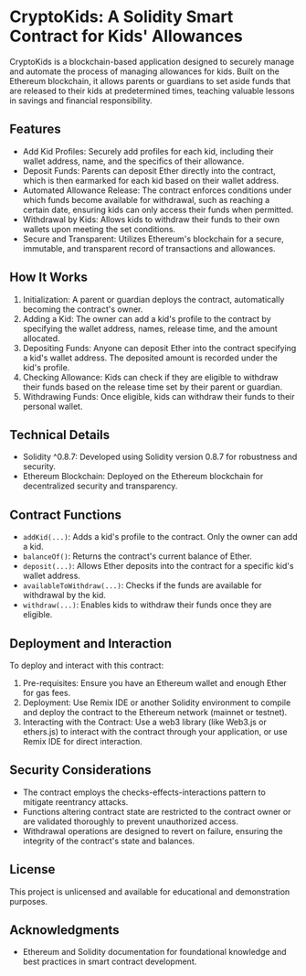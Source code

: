 # CryptoKids: A Solidity Smart Contract for Kids' Allowances

CryptoKids is a blockchain-based application designed to securely manage and automate the process of managing allowances for kids. Built on the Ethereum blockchain, it allows parents or guardians to set aside funds that are released to their kids at predetermined times, teaching valuable lessons in savings and financial responsibility.

## Features

- Add Kid Profiles: Securely add profiles for each kid, including their wallet address, name, and the specifics of their allowance.
- Deposit Funds: Parents can deposit Ether directly into the contract, which is then earmarked for each kid based on their wallet address.
- Automated Allowance Release: The contract enforces conditions under which funds become available for withdrawal, such as reaching a certain date, ensuring kids can only access their funds when permitted.
- Withdrawal by Kids: Allows kids to withdraw their funds to their own wallets upon meeting the set conditions.
- Secure and Transparent: Utilizes Ethereum's blockchain for a secure, immutable, and transparent record of transactions and allowances.

## How It Works

1. Initialization: A parent or guardian deploys the contract, automatically becoming the contract's owner.
2. Adding a Kid: The owner can add a kid's profile to the contract by specifying the wallet address, names, release time, and the amount allocated.
3. Depositing Funds: Anyone can deposit Ether into the contract specifying a kid's wallet address. The deposited amount is recorded under the kid's profile.
4. Checking Allowance: Kids can check if they are eligible to withdraw their funds based on the release time set by their parent or guardian.
5. Withdrawing Funds: Once eligible, kids can withdraw their funds to their personal wallet.

## Technical Details

- Solidity ^0.8.7: Developed using Solidity version 0.8.7 for robustness and security.
- Ethereum Blockchain: Deployed on the Ethereum blockchain for decentralized security and transparency.

## Contract Functions

- `addKid(...)`: Adds a kid's profile to the contract. Only the owner can add a kid.
- `balanceOf()`: Returns the contract's current balance of Ether.
- `deposit(...)`: Allows Ether deposits into the contract for a specific kid's wallet address.
- `availableToWithdraw(...)`: Checks if the funds are available for withdrawal by the kid.
- `withdraw(...)`: Enables kids to withdraw their funds once they are eligible.

## Deployment and Interaction

To deploy and interact with this contract:

1. Pre-requisites: Ensure you have an Ethereum wallet and enough Ether for gas fees.
2. Deployment: Use Remix IDE or another Solidity environment to compile and deploy the contract to the Ethereum network (mainnet or testnet).
3. Interacting with the Contract: Use a web3 library (like Web3.js or ethers.js) to interact with the contract through your application, or use Remix IDE for direct interaction.

## Security Considerations

- The contract employs the checks-effects-interactions pattern to mitigate reentrancy attacks.
- Functions altering contract state are restricted to the contract owner or are validated thoroughly to prevent unauthorized access.
- Withdrawal operations are designed to revert on failure, ensuring the integrity of the contract's state and balances.

## License

This project is unlicensed and available for educational and demonstration purposes.

## Acknowledgments

- Ethereum and Solidity documentation for foundational knowledge and best practices in smart contract development.